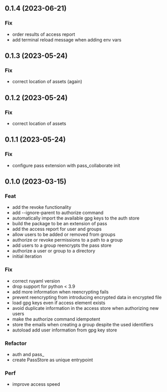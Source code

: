 ## 0.1.4 (2023-06-21)

### Fix

- order results of access report
- add terminal reload message when adding env vars

## 0.1.3 (2023-05-24)

### Fix

- correct location of assets (again)

## 0.1.2 (2023-05-24)

### Fix

- correct location of assets

## 0.1.1 (2023-05-24)

### Fix

- configure pass extension with pass_collaborate init

## 0.1.0 (2023-03-15)

### Feat

- add the revoke functionality
- add --ignore-parent to authorize command
- automatically import the available gpg keys to the auth store
- build the package to be an extension of pass
- add the access report for user and groups
- allow users to be added or removed from groups
- authorize or revoke permissions to a path to a group
- add users to a group reencrypts the pass store
- authorize a user or group to a directory
- initial iteration

### Fix

- correct ruyaml version
- drop support for python < 3.9
- add more information when reencrypting fails
- prevent reencrypting from introducing encrypted data in encrypted file
- load gpg keys even if access element exists
- avoid duplicate information in the access store when authorizing new users
- make the authorize command idempotent
- store the emails when creating a group despite the used identifiers
- autoload add user information from gpg key store

### Refactor

- auth and pass_
- create PassStore as unique entrypoint

### Perf

- improve access speed
